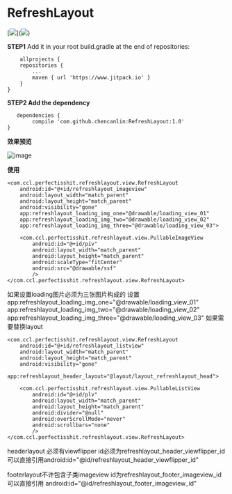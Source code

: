
# RefreshLayout #

[[![](https://www.jitpack.io/v/chencanlin/RefreshLayout.svg)](https://www.jitpack.io/#chencanlin/RefreshLayout)]([![](https://www.jitpack.io/v/chencanlin/RefreshLayout.svg)](https://www.jitpack.io/#chencanlin/RefreshLayout))


**STEP1** Add it in your root build.gradle at the end of repositories:

    	allprojects {
		repositories {
			...
			maven { url 'https://www.jitpack.io' }
		}
	}

**STEP2 Add the dependency**

	   dependencies {
	        compile 'com.github.chencanlin:RefreshLayout:1.0'
	}

**效果预览**

![image](http://i.imgur.com/XAVlzMk.gif)

**使用**
    
	<com.ccl.perfectisshit.refreshlayout.view.RefreshLayout
        android:id="@+id/refreshlayout_imageview"
        android:layout_width="match_parent"
        android:layout_height="match_parent"
        android:visibility="gone"
        app:refreshlayout_loading_img_one="@drawable/loading_view_01"
        app:refreshlayout_loading_img_two="@drawable/loading_view_02"
        app:refreshlayout_loading_img_three="@drawable/loading_view_03">

        <com.ccl.perfectisshit.refreshlayout.view.PullableImageView
            android:id="@+id/piv"
            android:layout_width="match_parent"
            android:layout_height="match_parent"
            android:scaleType="fitCenter"
            android:src="@drawable/ssf"
            />
    </com.ccl.perfectisshit.refreshlayout.view.RefreshLayout>
如果设置loading图片必须为三张图片构成的
设置app:refreshlayout_loading_img_one="@drawable/loading_view_01"
app:refreshlayout_loading_img_two="@drawable/loading_view_02"
app:refreshlayout_loading_img_three="@drawable/loading_view_03"
如果需要替换layout

	<com.ccl.perfectisshit.refreshlayout.view.RefreshLayout
        android:id="@+id/refreshlayout_listview"
        android:layout_width="match_parent"
        android:layout_height="match_parent"
        android:visibility="gone"
        app:refreshlayout_header_layout="@layout/layout_refreshlayout_head">

        <com.ccl.perfectisshit.refreshlayout.view.PullableListView
            android:id="@+id/plv"
            android:layout_width="match_parent"
            android:layout_height="match_parent"
            android:divider="@null"
            android:overScrollMode="never"
            android:scrollbars="none"
            />
    </com.ccl.perfectisshit.refreshlayout.view.RefreshLayout>

headerlayout 必须有viewflipper id必须为refreshlayout_header_viewflipper_id 可以直接引用android:id="@id/refreshlayout_header_viewflipper_id"

footerlayout不许包含子类imageview id为refreshlayout_footer_imageview_id 可以直接引用
android:id="@id/refreshlayout_footer_imageview_id"
